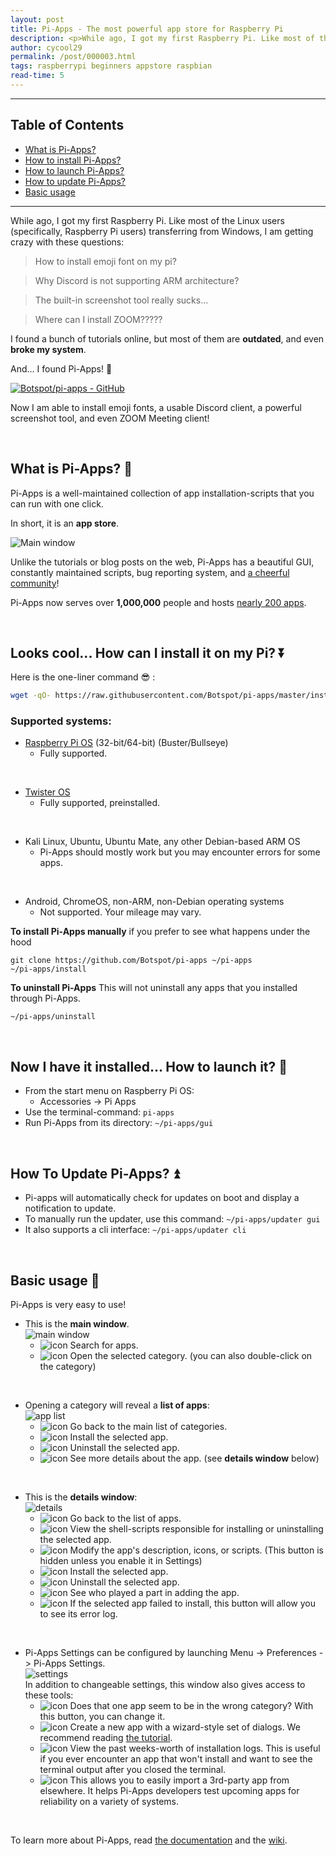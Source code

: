 ```yaml
---
layout: post
title: Pi-Apps - The most powerful app store for Raspberry Pi
description: <p>While ago, I got my first Raspberry Pi. Like most of the Linux users (specifically, Raspberry Pi users) transferring from Windows, I am getting crazy with these questions:</p> <blockquote> <p>How to install emoji font on my pi?</p> </blockquote> <blockquote> <p>Why Discord is not supporting ARM architecture?</p> </blockquote> <blockquote> <p>The built-in screenshot tool really sucks…</p> </blockquote> <blockquote> <p>Where can I install ZOOM?????</p> </blockquote> <p>I found a bunch of tutorials online, but most of them are <strong>outdated</strong>, and even <strong>broke my system</strong>.</p> <p>And… I found <strong>Pi-Apps</strong>! 🤩</p>
author: cycool29
permalink: /post/000003.html
tags: raspberrypi beginners appstore raspbian
read-time: 5
---
```


______

## Table of Contents


- [What is Pi-Apps?](#what-is-pi-apps)
- [How to install Pi-Apps?](#how-to-install)
- [How to launch Pi-Apps?](#how-to-launch)
- [How to update Pi-Apps?](#how-to-update)
- [Basic usage](#basic-usage)

______


While ago, I got my first Raspberry Pi. Like most of the Linux users (specifically, Raspberry Pi users) transferring from Windows, I am getting crazy with these questions:

> How to install emoji font on my pi?

> Why Discord is not supporting ARM architecture?

> The built-in screenshot tool really sucks... 

> Where can I install ZOOM?????

I found a bunch of tutorials online, but most of them are **outdated**, and even **broke my system**.

And... I found Pi-Apps! 🤩

[![Botspot/pi-apps - GitHub](https://gh-card.dev/repos/Botspot/pi-apps.svg)](https://github.com/Botspot/pi-apps)

Now I am able to install emoji fonts, a usable Discord client, a powerful screenshot tool, and even ZOOM Meeting client!

<br>
<h2><span id="what-is-pi-apps">What is Pi-Apps? 🤔</span></h2>

Pi-Apps is a well-maintained collection of app installation-scripts that you can run with one click. 

In short, it is an **app store**.

![Main window](https://dev-to-uploads.s3.amazonaws.com/uploads/articles/9pabl9zu2vxpnetg85ow.png)
 

Unlike the tutorials or blog posts on the web, Pi-Apps has a beautiful GUI, constantly maintained scripts, bug reporting system, and [a cheerful community](https://discord.gg/RXSTvaUvuu)! 

Pi-Apps now serves over **1,000,000** people and hosts [nearly 200 apps](https://github.com/Botspot/pi-apps/wiki/Apps-List).

<br>
<h2><span id="how-to-install">Looks cool... How can I install it on my Pi? ⏬</span></h2>

Here is the one-liner command 😎 :

```bash
wget -qO- https://raw.githubusercontent.com/Botspot/pi-apps/master/install | bash
```

### Supported systems:

- [Raspberry Pi OS](https://www.raspberrypi.com/software/operating-systems/) (32-bit/64-bit) (Buster/Bullseye)
   - Fully supported.    
<br>

- [Twister OS](https://twisteros.com/download.html)
   - Fully supported, preinstalled.    
<br>

- Kali Linux, Ubuntu, Ubuntu Mate, any other Debian-based ARM OS
   - Pi-Apps should mostly work but you may encounter errors for some apps.    
<br>

- Android, ChromeOS, non-ARM, non-Debian operating systems
   - Not supported. Your mileage may vary.    

**To install Pi-Apps manually** if you prefer to see what happens under the hood
 
```
git clone https://github.com/Botspot/pi-apps ~/pi-apps
~/pi-apps/install
```
**To uninstall Pi-Apps**
This will not uninstall any apps that you installed through Pi-Apps.

```
~/pi-apps/uninstall
```
<br>
<h2><span id="how-to-launch">Now I have it installed... How to launch it? 🤟</span></h2>

- From the start menu on Raspberry Pi OS:
   - Accessories -> Pi Apps
- Use the terminal-command: `pi-apps`
- Run Pi-Apps from its directory: `~/pi-apps/gui`

<br>
<h2><span id="how-to-update">How To Update Pi-Apps? ⏫</span></h2>

- Pi-apps will automatically check for updates on boot and display a notification to update.
- To manually run the updater, use this command: `~/pi-apps/updater gui`
- It also supports a cli interface: `~/pi-apps/updater cli`

<br>
<h2><span id="basic-usage">Basic usage 🔧</span></h2>

Pi-Apps is very easy to use!  
- This is the **main window**.  
![main window](https://github.com/Botspot/pi-apps/raw/master/icons/screenshots/main%20window.png?raw=true)  
  - ![icon](https://github.com/Botspot/pi-apps/raw/master/icons/screenshots/buttons/search.png?raw=true) Search for apps.
  - ![icon](https://github.com/Botspot/pi-apps/raw/master/icons/screenshots/buttons/info.png?raw=true) Open the selected category. (you can also double-click on the category)

<br>

- Opening a category will reveal a **list of apps**:  
![app list](https://github.com/Botspot/pi-apps/raw/master/icons/screenshots/app%20list.png?raw=true)  
  - ![icon](https://github.com/Botspot/pi-apps/raw/master/icons/screenshots/buttons/back.png?raw=true) Go back to the main list of categories.
  - ![icon](https://github.com/Botspot/pi-apps/raw/master/icons/screenshots/buttons/install.png?raw=true) Install the selected app.
  - ![icon](https://github.com/Botspot/pi-apps/raw/master/icons/screenshots/buttons/uninstall.png?raw=true) Uninstall the selected app.
  - ![icon](https://github.com/Botspot/pi-apps/raw/master/icons/screenshots/buttons/info.png?raw=true) See more details about the app. (see **details window** below)

<br>

- This is the **details window**:  
![details](https://github.com/Botspot/pi-apps/raw/master/icons/screenshots/details%20window.png?raw=true)  
  - ![icon](https://github.com/Botspot/pi-apps/raw/master/icons/screenshots/buttons/back2.png?raw=true) Go back to the list of apps.
  - ![icon](https://github.com/Botspot/pi-apps/raw/master/icons/screenshots/buttons/scripts.png?raw=true) View the shell-scripts responsible for installing or uninstalling the selected app.
  - ![icon](https://github.com/Botspot/pi-apps/raw/master/icons/screenshots/buttons/edit.png?raw=true) Modify the app's description, icons, or scripts. (This button is hidden unless you enable it in Settings)
  - ![icon](https://github.com/Botspot/pi-apps/raw/master/icons/screenshots/buttons/install.png?raw=true) Install the selected app.
  - ![icon](https://github.com/Botspot/pi-apps/raw/master/icons/screenshots/buttons/uninstall.png?raw=true) Uninstall the selected app.
  - ![icon](https://github.com/Botspot/pi-apps/raw/master/icons/screenshots/buttons/credits.png?raw=true) See who played a part in adding the app.
  - ![icon](https://github.com/Botspot/pi-apps/raw/master/icons/screenshots/buttons/errors.png?raw=true) If the selected app failed to install, this button will allow you to see its error log.

<br>


- Pi-Apps Settings can be configured by launching Menu -> Preferences -> Pi-Apps Settings.  
![settings](https://github.com/Botspot/pi-apps/raw/master/icons/screenshots/settings.png?raw=true)  
In addition to changeable settings, this window also gives access to these tools:
  - ![icon](https://github.com/Botspot/pi-apps/raw/master/icons/screenshots/buttons/categories.png?raw=true) Does that one app seem to be in the wrong category? With this button, you can change it.
  - ![icon](https://github.com/Botspot/pi-apps/raw/master/icons/screenshots/buttons/new%20app.png?raw=true) Create a new app with a wizard-style set of dialogs. We recommend reading [the tutorial](https://github.com/Botspot/pi-apps/wiki/Creating-an-app).
  - ![icon](https://github.com/Botspot/pi-apps/raw/master/icons/screenshots/buttons/log%20files.png?raw=true) View the past weeks-worth of installation logs. This is useful if you ever encounter an app that won't install and want to see the terminal output after you closed the terminal.
  - ![icon](https://github.com/Botspot/pi-apps/raw/master/icons/screenshots/buttons/import%20app.png?raw=true) This allows you to easily import a 3rd-party app from elsewhere. It helps Pi-Apps developers test upcoming apps for reliability on a variety of systems.

<br>

To learn more about Pi-Apps, read [the documentation](https://github.com/Botspot/pi-apps/blob/master/DOCUMENTATION.md) and the [wiki](https://github.com/Botspot/pi-apps/wiki).







